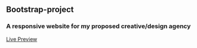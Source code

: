 ## Bootstrap-project
### A responsive website for my proposed creative/design agency
[Live Preview](https://dwinjnr.github.io/my-first-bootstrap-website/)
